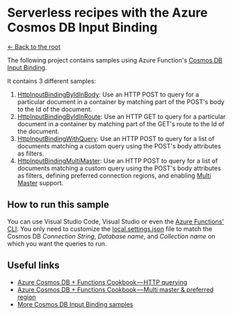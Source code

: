 # Serverless recipes with the Azure Cosmos DB Input Binding
[<- Back to the root](../README.md)

The following project contains samples using Azure Function's [Cosmos DB Input Binding](https://docs.microsoft.com/azure/azure-functions/functions-bindings-cosmosdb#input).

It contains 3 different samples:

1. [HttpInputBindingByIdInBody](./src/HttpInputBindingByIdInBody.cs): Use an HTTP POST to query for a particular document in a container by matching part of the POST's body to the Id of the document.
2. [HttpInputBindingByIdInRoute](./src/HttpInputBindingByIdInRoute.cs): Use an HTTP GET to query for a particular document in a container by matching part of the GET's route to the Id of the document.
3. [HttpInputBindingWithQuery](./src/HttpInputBindingWithQuery.cs): Use an HTTP POST to query for a list of documents matching a custom query using the POST's body attributes as filters.
4. [HttpInputBindingMultiMaster](./src/HttpInputBindingMultiMaster.cs): Use an HTTP POST to query for a list of documents matching a custom query using the POST's body attributes as filters, defining preferred connection regions, and enabling [Multi Master](https://docs.microsoft.com/azure/cosmos-db/enable-multi-master) support.

## How to run this sample

You can use Visual Studio Code, Visual Studio or even the [Azure Functions' CLI](https://github.com/Azure/azure-functions-core-tools). You only need to customize the [local.settings.json](./src/local.settings.json) file to match the Cosmos DB *Connection String*, *Database name*, and *Collection name* on which you want the queries to run.

## Useful links

* [Azure Cosmos DB + Functions Cookbook — HTTP querying](https://medium.com/@Ealsur/azure-cosmos-db-functions-cookbook-http-querying-4afc5ed445d7)
* [Azure Cosmos DB + Functions Cookbook — Multi master & preferred region](https://medium.com/@Ealsur/azure-cosmos-db-functions-cookbook-multi-master-preferred-region-ac1f7c5d1d31)
* [More Cosmos DB Input Binding samples](https://docs.microsoft.com/azure/azure-functions/functions-bindings-cosmosdb#input---examples)